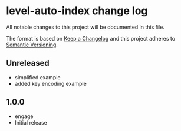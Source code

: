 # level-auto-index change log

All notable changes to this project will be documented in this file.

The format is based on [Keep a Changelog](http://keepachangelog.com/)
and this project adheres to [Semantic Versioning](http://semver.org/).

## Unreleased

* simplified example
* added key encoding example

## 1.0.0

* engage
* Initial release
